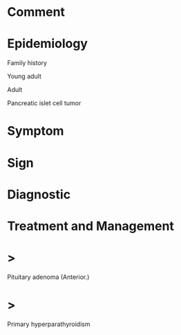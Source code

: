 # Comment

# Epidemiology

Family history

Young adult

Adult

Pancreatic islet cell tumor

# Symptom

# Sign

# Diagnostic

# Treatment and Management

# >

Pituitary adenoma
(Anterior.)

# >

Primary hyperparathyroidism
